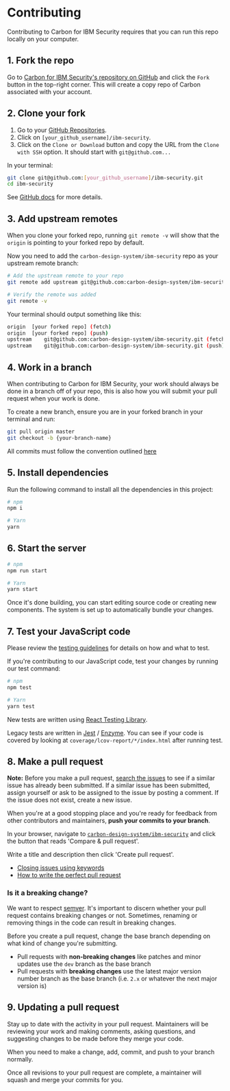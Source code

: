 # Contributing

Contributing to Carbon for IBM Security requires that you can run this repo locally on your computer.

## 1. Fork the repo

Go to
[Carbon for IBM Security's repository on GitHub](https://github.com/carbon-design-system/ibm-security)
and click the `Fork` button in the top-right corner. This will create a copy
repo of Carbon associated with your account.

## 2. Clone your fork

1.  Go to your [GitHub Repositories](https://github.com/settings/repositories).
1.  Click on `[your_github_username]/ibm-security`.
1.  Click on the `Clone or Download` button and copy the URL from the
    `Clone with SSH` option. It should start with `git@github.com...`

In your terminal:

```sh
git clone git@github.com:[your_github_username]/ibm-security.git
cd ibm-security
```

See [GitHub docs](https://help.github.com/articles/fork-a-repo/) for more
details.

## 3. Add upstream remotes

When you clone your forked repo, running `git remote -v` will show that the
`origin` is pointing to your forked repo by default.

Now you need to add the `carbon-design-system/ibm-security` repo as your upstream
remote branch:

```sh
# Add the upstream remote to your repo
git remote add upstream git@github.com:carbon-design-system/ibm-security.git

# Verify the remote was added
git remote -v
```

Your terminal should output something like this:

```sh
origin  [your forked repo] (fetch)
origin  [your forked repo] (push)
upstream    git@github.com:carbon-design-system/ibm-security.git (fetch)
upstream    git@github.com:carbon-design-system/ibm-security.git (push)
```

## 4. Work in a branch

When contributing to Carbon for IBM Security, your work should always be done in a branch off of
your repo, this is also how you will submit your pull request when your work is
done.

To create a new branch, ensure you are in your forked branch in your terminal
and run:

```sh
git pull origin master
git checkout -b {your-branch-name}
```

All commits must follow the convention outlined [here](https://www.conventionalcommits.org)

## 5. Install dependencies

Run the following command to install all the dependencies in this project:

```bash
# npm
npm i

# Yarn
yarn
```

## 6. Start the server

```bash
# npm
npm run start

# Yarn
yarn start
```

Once it's done building, you can start editing source code or creating new components. The system is set up to automatically bundle your changes.

## 7. Test your JavaScript code

Please review the [testing guidelines](./docs/testing) for details on how and what to test.

If you're contributing to our JavaScript code, test your changes by running our test command:

```bash
# npm
npm test

# Yarn
yarn test
```

New tests are written using [React Testing Library](https://testing-library.com/).

Legacy tests are written in
[Jest](https://jestjs.io) / [Enzyme](https://airbnb.io/enzyme). You can see if your code
is covered by looking at `coverage/lcov-report/*/index.html` after
running test.

## 8. Make a pull request

**Note:** Before you make a pull request,
[search the issues](https://github.com/carbon-design-system/ibm-security/issues) to see if a similar issue has already been submitted. If a similar issue has been submitted, assign yourself or ask to be assigned to the issue by posting a comment. If the issue does not exist, create a new issue.

When you're at a good stopping place and you're ready for feedback from other contributors and maintainers, **push your commits to your branch**.

In your browser, navigate to [`carbon-design-system/ibm-security`](https://github.com/carbon-design-system/ibm-security) and click the button that reads 'Compare & pull request'.

Write a title and description then click 'Create pull request'.

- [Closing issues using keywords](https://help.github.com/en/articles/closing-issues-using-keywords)
- [How to write the perfect pull request](https://github.blog/2015-01-21-how-to-write-the-perfect-pull-request)

### Is it a breaking change?

We want to respect [semver](https://semver.org). It's important to discern whether your pull request contains breaking changes or not. Sometimes, renaming or removing things in the code can result in breaking changes.

Before you create a pull request, change the base branch depending on what kind
of change you're submitting.

- Pull requests with **non-breaking changes** like patches and minor updates use the `dev` branch as the base branch
- Pull requests with **breaking changes** use the latest major version number branch as the base branch (i.e. `2.x` or whatever the next major version is)

## 9. Updating a pull request

Stay up to date with the activity in your pull request. Maintainers will be reviewing your work and making comments, asking
questions, and suggesting changes to be made before they merge your code.

When you need to make a change, add, commit, and push to your branch normally.

Once all revisions to your pull request are complete, a maintainer will squash and merge your commits for you.
